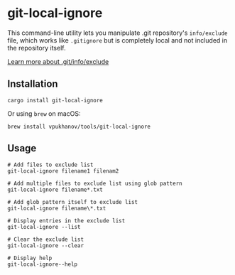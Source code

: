 # git-local-ignore

This command-line utility lets you manipulate .git repository's `info/exclude` file, which works like `.gitignore`
but is completely local and not included in the repository itself. 

[Learn more about .git/info/exclude](https://git-scm.com/docs/gitignore)

## Installation

    cargo install git-local-ignore
    
Or using `brew` on macOS:

    brew install vpukhanov/tools/git-local-ignore
    
## Usage

    # Add files to exclude list
    git-local-ignore filename1 filenam2
    
    # Add multiple files to exclude list using glob pattern
    git-local-ignore filename*.txt
    
    # Add glob pattern itself to exclude list
    git-local-ignore filename\*.txt
    
    # Display entries in the exclude list
    git-local-ignore --list
    
    # Clear the exclude list
    git-local-ignore --clear
    
    # Display help
    git-local-ignore--help